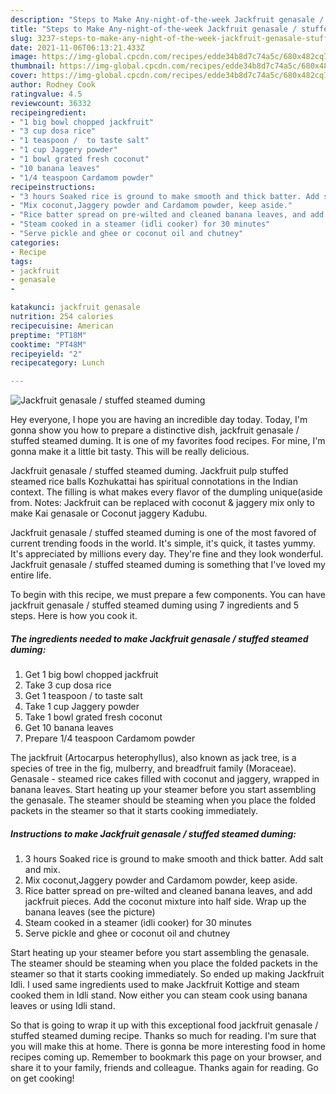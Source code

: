 ```yaml
---
description: "Steps to Make Any-night-of-the-week Jackfruit genasale / stuffed steamed duming"
title: "Steps to Make Any-night-of-the-week Jackfruit genasale / stuffed steamed duming"
slug: 3237-steps-to-make-any-night-of-the-week-jackfruit-genasale-stuffed-steamed-duming
date: 2021-11-06T06:13:21.433Z
image: https://img-global.cpcdn.com/recipes/edde34b8d7c74a5c/680x482cq70/jackfruit-genasale-stuffed-steamed-duming-recipe-main-photo.jpg
thumbnail: https://img-global.cpcdn.com/recipes/edde34b8d7c74a5c/680x482cq70/jackfruit-genasale-stuffed-steamed-duming-recipe-main-photo.jpg
cover: https://img-global.cpcdn.com/recipes/edde34b8d7c74a5c/680x482cq70/jackfruit-genasale-stuffed-steamed-duming-recipe-main-photo.jpg
author: Rodney Cook
ratingvalue: 4.5
reviewcount: 36332
recipeingredient:
- "1 big bowl chopped jackfruit"
- "3 cup dosa rice"
- "1 teaspoon /  to taste salt"
- "1 cup Jaggery powder"
- "1 bowl grated fresh coconut"
- "10 banana leaves"
- "1/4 teaspoon Cardamom powder"
recipeinstructions:
- "3 hours Soaked rice is ground to make smooth and thick batter. Add salt and mix."
- "Mix coconut,Jaggery powder and Cardamom powder, keep aside."
- "Rice batter spread on pre-wilted and cleaned banana leaves, and add jackfruit pieces. Add the coconut mixture into half side. Wrap up the banana leaves (see the picture)"
- "Steam cooked in a steamer (idli cooker) for 30 minutes"
- "Serve pickle and ghee or coconut oil and chutney"
categories:
- Recipe
tags:
- jackfruit
- genasale
- 

katakunci: jackfruit genasale  
nutrition: 254 calories
recipecuisine: American
preptime: "PT18M"
cooktime: "PT48M"
recipeyield: "2"
recipecategory: Lunch

---
```



![Jackfruit genasale / stuffed steamed duming](https://img-global.cpcdn.com/recipes/edde34b8d7c74a5c/680x482cq70/jackfruit-genasale-stuffed-steamed-duming-recipe-main-photo.jpg)

Hey everyone, I hope you are having an incredible day today. Today, I'm gonna show you how to prepare a distinctive dish, jackfruit genasale / stuffed steamed duming. It is one of my favorites food recipes. For mine, I'm gonna make it a little bit tasty. This will be really delicious.

Jackfruit genasale / stuffed steamed duming. Jackfruit pulp stuffed steamed rice balls Kozhukattai has spiritual connotations in the Indian context. The filling is what makes every flavor of the dumpling unique(aside from. Notes: Jackfruit can be replaced with coconut &amp; jaggery mix only to make Kai genasale or Coconut jaggery Kadubu.

Jackfruit genasale / stuffed steamed duming is one of the most favored of current trending foods in the world. It's simple, it's quick, it tastes yummy. It's appreciated by millions every day. They're fine and they look wonderful. Jackfruit genasale / stuffed steamed duming is something that I've loved my entire life.


To begin with this recipe, we must prepare a few components. You can have jackfruit genasale / stuffed steamed duming using 7 ingredients and 5 steps. Here is how you cook it.

<!--inarticleads1-->

##### The ingredients needed to make Jackfruit genasale / stuffed steamed duming:

1. Get 1 big bowl chopped jackfruit
1. Take 3 cup dosa rice
1. Get 1 teaspoon /  to taste salt
1. Take 1 cup Jaggery powder
1. Take 1 bowl grated fresh coconut
1. Get 10 banana leaves
1. Prepare 1/4 teaspoon Cardamom powder


The jackfruit (Artocarpus heterophyllus), also known as jack tree, is a species of tree in the fig, mulberry, and breadfruit family (Moraceae). Genasale - steamed rice cakes filled with coconut and jaggery, wrapped in banana leaves. Start heating up your steamer before you start assembling the genasale. The steamer should be steaming when you place the folded packets in the steamer so that it starts cooking immediately. 

<!--inarticleads2-->

##### Instructions to make Jackfruit genasale / stuffed steamed duming:

1. 3 hours Soaked rice is ground to make smooth and thick batter. Add salt and mix.
1. Mix coconut,Jaggery powder and Cardamom powder, keep aside.
1. Rice batter spread on pre-wilted and cleaned banana leaves, and add jackfruit pieces. Add the coconut mixture into half side. Wrap up the banana leaves (see the picture)
1. Steam cooked in a steamer (idli cooker) for 30 minutes
1. Serve pickle and ghee or coconut oil and chutney


Start heating up your steamer before you start assembling the genasale. The steamer should be steaming when you place the folded packets in the steamer so that it starts cooking immediately. So ended up making Jackfruit Idli. I used same ingredients used to make Jackfruit Kottige and steam cooked them in Idli stand. Now either you can steam cook using banana leaves or using Idli stand. 

So that is going to wrap it up with this exceptional food jackfruit genasale / stuffed steamed duming recipe. Thanks so much for reading. I'm sure that you will make this at home. There is gonna be more interesting food in home recipes coming up. Remember to bookmark this page on your browser, and share it to your family, friends and colleague. Thanks again for reading. Go on get cooking!
